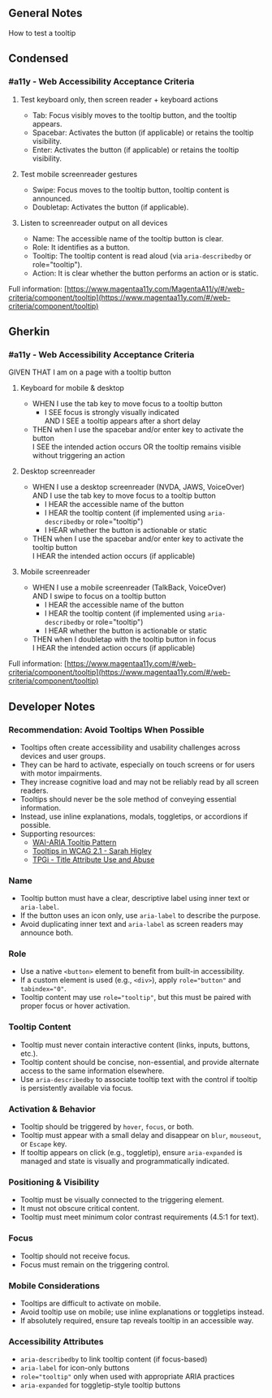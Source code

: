## General Notes

How to test a tooltip

## Condensed

### #a11y - Web Accessibility Acceptance Criteria

1. Test keyboard only, then screen reader + keyboard actions

   - Tab: Focus visibly moves to the tooltip button, and the tooltip appears.
   - Spacebar: Activates the button (if applicable) or retains the tooltip visibility.
   - Enter: Activates the button (if applicable) or retains the tooltip visibility.

2. Test mobile screenreader gestures

   - Swipe: Focus moves to the tooltip button, tooltip content is announced.
   - Doubletap: Activates the button (if applicable).

3. Listen to screenreader output on all devices

   - Name: The accessible name of the tooltip button is clear.
   - Role: It identifies as a button.
   - Tooltip: The tooltip content is read aloud (via `aria-describedby` or role="tooltip").
   - Action: It is clear whether the button performs an action or is static.

Full information: [https://www.magentaa11y.com/MagentaA11/y/#/web-criteria/component/tooltip](https://www.magentaa11y.com/#/web-criteria/component/tooltip)

## Gherkin

### #a11y - Web Accessibility Acceptance Criteria

GIVEN THAT I am on a page with a tooltip button

1. Keyboard for mobile & desktop

   - WHEN I use the tab key to move focus to a tooltip button
      - I SEE focus is strongly visually indicated  
        AND I SEE a tooltip appears after a short delay
   - THEN when I use the spacebar and/or enter key to activate the button  
     I SEE the intended action occurs OR the tooltip remains visible without triggering an action

2. Desktop screenreader

   - WHEN I use a desktop screenreader (NVDA, JAWS, VoiceOver)  
     AND I use the tab key to move focus to a tooltip button
      - I HEAR the accessible name of the button
      - I HEAR the tooltip content (if implemented using `aria-describedby` or role="tooltip")
      - I HEAR whether the button is actionable or static
   - THEN when I use the spacebar and/or enter key to activate the tooltip button  
     I HEAR the intended action occurs (if applicable)

3. Mobile screenreader

   - WHEN I use a mobile screenreader (TalkBack, VoiceOver)  
     AND I swipe to focus on a tooltip button
      - I HEAR the accessible name of the button
      - I HEAR the tooltip content (if implemented using `aria-describedby` or role="tooltip")
      - I HEAR whether the button is actionable or static
   - THEN when I doubletap with the tooltip button in focus  
     I HEAR the intended action occurs (if applicable)


Full information: [https://www.magentaa11y.com/#/web-criteria/component/tooltip](https://www.magentaa11y.com/#/web-criteria/component/tooltip)

## Developer Notes

### Recommendation: Avoid Tooltips When Possible
- Tooltips often create accessibility and usability challenges across devices and user groups.
- They can be hard to activate, especially on touch screens or for users with motor impairments.
- They increase cognitive load and may not be reliably read by all screen readers.
- Tooltips should never be the sole method of conveying essential information.
- Instead, use inline explanations, modals, toggletips, or accordions if possible.
- Supporting resources:
   - [WAI-ARIA Tooltip Pattern](https://www.w3.org/WAI/ARIA/apg/patterns/tooltip/)
   - [Tooltips in WCAG 2.1 - Sarah Higley](https://sarahmhigley.com/writing/tooltips-in-wcag-21/#best-practices-summary)
   - [TPGi - Title Attribute Use and Abuse](https://www.tpgi.com/html5-accessibility-chops-title-attribute-use-and-abuse/)

### Name
- Tooltip button must have a clear, descriptive label using inner text or `aria-label`.
- If the button uses an icon only, use `aria-label` to describe the purpose.
- Avoid duplicating inner text and `aria-label` as screen readers may announce both.

### Role
- Use a native `<button>` element to benefit from built-in accessibility.
- If a custom element is used (e.g., `<div>`), apply `role="button"` and `tabindex="0"`.
- Tooltip content may use `role="tooltip"`, but this must be paired with proper focus or hover activation.

### Tooltip Content
- Tooltip must never contain interactive content (links, inputs, buttons, etc.).
- Tooltip content should be concise, non-essential, and provide alternate access to the same information elsewhere.
- Use `aria-describedby` to associate tooltip text with the control if tooltip is persistently available via focus.

### Activation & Behavior
- Tooltip should be triggered by `hover`, `focus`, or both.
- Tooltip must appear with a small delay and disappear on `blur`, `mouseout`, or `Escape` key.
- If tooltip appears on click (e.g., toggletip), ensure `aria-expanded` is managed and state is visually and programmatically indicated.

### Positioning & Visibility
- Tooltip must be visually connected to the triggering element.
- It must not obscure critical content.
- Tooltip must meet minimum color contrast requirements (4.5:1 for text).

### Focus
- Tooltip should not receive focus.
- Focus must remain on the triggering control.

### Mobile Considerations
- Tooltips are difficult to activate on mobile.
- Avoid tooltip use on mobile; use inline explanations or toggletips instead.
- If absolutely required, ensure tap reveals tooltip in an accessible way.

### Accessibility Attributes
- `aria-describedby` to link tooltip content (if focus-based)
- `aria-label` for icon-only buttons
- `role="tooltip"` only when used with appropriate ARIA practices
- `aria-expanded` for toggletip-style tooltip buttons
